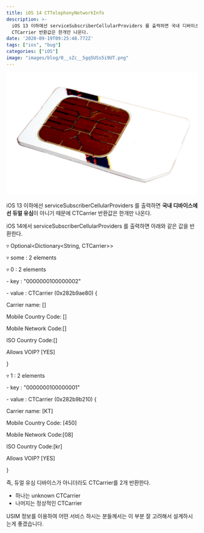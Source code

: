 ```yaml
---
title: iOS 14 CTTelephonyNetworkInfo
description: >-
  iOS 13 이하에선 serviceSubscriberCellularProviders 를 출력하면 국내 디바이스에선 듀얼 유심이 아니기 때문에
  CTCarrier 반환값은 한개만 나온다.
date: '2020-09-19T09:25:48.772Z'
tags: ["ios", "bug"]
categories: ["iOS"]
image: "images/blog/0__sZc__5gq5USs5i9UT.png"
---
```


![](/images/blog/0__sZc__5gq5USs5i9UT.png)

iOS 13 이하에선 serviceSubscriberCellularProviders 를 출력하면 **국내 디바이스에선 듀얼 유심**이 아니기 때문에 CTCarrier 반환값은 한개만 나온다.

iOS 14에서 serviceSubscriberCellularProviders 를 출력하면 아래와 같은 값을 반환한다.

▿ Optional<Dictionary<String, CTCarrier>>

▿ some : 2 elements

▿ 0 : 2 elements

\- key : "0000000100000002"

\- value : CTCarrier (0x282b9ae80) {

Carrier name: \[<nil>\]

Mobile Country Code: \[<nil>\]

Mobile Network Code:\[<nil>\]

ISO Country Code:\[<nil>\]

Allows VOIP? \[YES\]

}

▿ 1 : 2 elements

\- key : "0000000100000001"

\- value : CTCarrier (0x282b9b210) {

Carrier name: \[KT\]

Mobile Country Code: \[450\]

Mobile Network Code:\[08\]

ISO Country Code:\[kr\]

Allows VOIP? \[YES\]

}

즉, 듀얼 유심 디바이스가 아니더라도 CTCarrier를 2개 반환한다.

*   하나는 unknown CTCarrier
*   나머지는 정상적인 CTCarrier

USIM 정보를 이용하여 어떤 서비스 하시는 분들께서는 이 부분 잘 고려해서 설계하시는게 좋겠습니다.